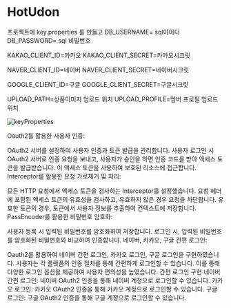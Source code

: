 # HotUdon

프로젝트에 key.properties 를 만들고 
DB_USERNAME= sql아이디
DB_PASSWORD= sql 비밀번호

KAKAO_CLIENT_ID=카카오
KAKAO_CLIENT_SECRET=카카오시크릿

NAVER_CLIENT_ID=네이버
NAVER_CLIENT_SECRET=네이버시크릿

GOOGLE_CLIENT_ID=구글
GOOGLE_CLIENT_SECRET=구글시크릿

UPLOAD_PATH=상품이미지 업로드 위치
UPLOAD_PROFILE=멤버 프로필 업로드 위치

![keyProperties](https://github.com/LEEjunswer/HotUdon/assets/126369781/f20b4159-58ad-4b5d-b3cb-d2c588bfbf91)


Oauth2를 활용한 사용자 인증:

OAuth2 서버를 설정하여 사용자 인증과 토큰 발급을 관리합니다.
사용자 로그인 시 OAuth2 서버로 인증 요청을 보내고, 사용자가 승인을 하면 인증 코드를 받아 액세스 토큰을 발급받습니다.
이 액세스 토큰을 사용하여 보호된 리소스에 접근합니다.
Interceptor를 활용한 요청 가로채기 및 처리:

모든 HTTP 요청에서 액세스 토큰을 검사하는 Interceptor를 설정했습니다.
요청 헤더에 포함된 액세스 토큰의 유효성을 검사하고, 유효하지 않은 경우 요청을 차단합니다.
유효한 토큰의 경우, 토큰에서 사용자 정보를 추출하여 컨텍스트에 저장합니다.
PassEncoder를 활용한 비밀번호 암호화:

사용자 등록 시 입력된 비밀번호를 암호화하여 저장합니다.
로그인 시, 입력된 비밀번호를 암호화된 비밀번호와 비교하여 인증합니다.
네이버, 카카오, 구글 간편 로그인:

Oauth2를 활용하여 네이버 간편 로그인, 카카오 로그인, 구글 로그인을 구현하였습니다.
사용자는 각 플랫폼의 인증 절차를 통해 간편하게 로그인할 수 있습니다.
이를 통해 다양한 로그인 옵션을 제공하여 사용자 편의성을 높였습니다.
간편 로그인 구현
네이버 간편 로그인: 네이버 OAuth2 인증을 통해 네이버 계정으로 로그인할 수 있습니다.
카카오 로그인: 카카오 OAuth2 인증을 통해 카카오 계정으로 로그인할 수 있습니다.
구글 로그인: 구글 OAuth2 인증을 통해 구글 계정으로 로그인할 수 있습니다.
